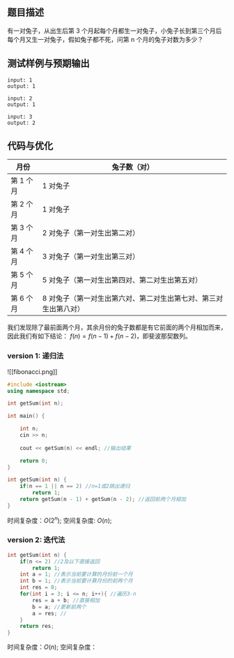 ## 题目描述
有一对兔子，从出生后第 3 个月起每个月都生一对兔子，小兔子长到第三个月后每个月又生一对兔子，假如兔子都不死，问第 n 个月的兔子对数为多少？

## 测试样例与预期输出
```
input: 1
output: 1

input: 2
output: 1

input: 3
output: 2
```

## 代码与优化

| 月份   | 兔子数（对）                           |
|------|----------------------------------|
| 第 1 个月 | 1 对兔子                             |
| 第 2 个月 | 1 对兔子                             |
| 第 3 个月 | 2 对兔子（第一对生出第二对）                   |
| 第 4 个月 | 3 对兔子（第一对生出第三对）                   |
| 第 5 个月 | 5 对兔子（第一对生出第四对、第二对生出第五对）          |
| 第 6 个月 | 8 对兔子（第一对生出第六对、第二对生出第七对、第三对生出第八对） |

我们发现除了最前面两个月，其余月份的兔子数都是有它前面的两个月相加而来，因此我们有如下结论： $f(n)=f(n-1)+f(n-2)$，即斐波那契数列。

### version 1: 递归法
![[fibonacci.png]]

```cpp
#include <iostream>
using namespace std;

int getSum(int n);

int main() {

	int n;
	cin >> n;
    
	cout << getSum(n) << endl; //输出结果

	return 0;
}

int getSum(int n) {
    if(n == 1 || n == 2) //n=1或2跳出递归
        return 1;
    return getSum(n - 1) + getSum(n - 2); //返回前两个月相加
}

```

时间复杂度：$O(2^n)$;
空间复杂度: $O(n)$;

### version 2: 迭代法
```cpp
int getSum(int n) {
    if(n <= 2) //2及以下直接返回
        return 1;
    int a = 1; //表示当前要计算的月份前一个月
    int b = 1; //表示当前要计算月份的前两个月
    int res = 0; 
    for(int i = 3; i <= n; i++){ //遍历3-n
        res = a + b; //直接相加
        b = a; //更新前两个
        a = res; //
    }
    return res;
}

```

时间复杂度：$O(n)$;
空间复杂度：